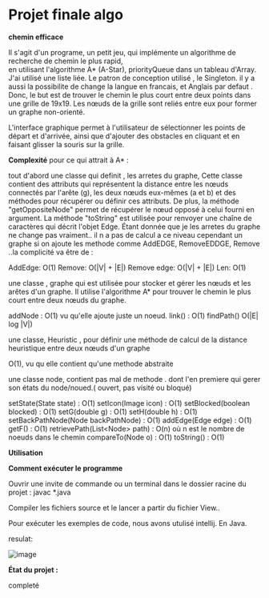 # Projet finale algo


**chemin efficace**

Il s'agit d'un programe, un petit jeu, qui implémente un algorithme de recherche de chemin le plus rapid,  
en utilisant l'algorithme A* (A-Star), priorityQueue  dans un tableau d'Array. J'ai utilisé une liste liée.
Le patron de conception utilisé , le Singleton.  il y a aussi la possibilite de change la  langue en francais, et 
Anglais par defaut .
Donc, le but est de trouver le chemin le plus court entre deux points dans une grille de 19x19. Les nœuds de la grille sont 
reliés entre eux pour former un graphe non-orienté.

L'interface graphique permet à l'utilisateur de sélectionner les points de départ et d'arrivée, ainsi que
d'ajouter des obstacles en cliquant et en faisant glisser la souris sur la grille.

**Complexité**
pour ce qui attrait à A* : 

tout d'abord une classe qui definit , les arretes du graphe, Cette classe contient des attributs qui représentent 
la distance entre les nœuds connectés par l'arête (g), les deux nœuds eux-mêmes (a et b) et des méthodes 
pour récupérer ou définir ces attributs. De plus, la méthode "getOppositeNode" permet de récupérer le nœud opposé 
à celui fourni en argument. La méthode "toString" est utilisée pour renvoyer une chaîne de caractères 
qui décrit l'objet Edge.
Étant donnée que je les arretes du graphe ne change pas vraiment.. il n a pas de calcul a ce niveau
cependant un graphe  si on ajoute les methode comme AddEDGE, RemoveEDDGE, Remove ..la complicité va être de :

AddEdge: O(1)
Remove: O(|V| + |E|)
Remove edge: O(|V| + |E|)
Len: O(1)

une classe , graphe qui est utilisée pour stocker et gérer les nœuds et les arêtes d'un graphe. 
Il utilise l'algorithme A* pour trouver le chemin le plus court entre deux nœuds du graphe.

addNode : O(1) vu qu'elle ajoute juste un noeud.
link() : O(1)
findPath() O(|E| log |V|) 

une classe, Heuristic , pour définir une méthode de calcul de la distance heuristique entre deux nœuds d'un graphe

O(1), vu qu elle contient qu'une methode abstraite

une classe node, contient pas mal de methode . dont l'en premiere qui gerer son  états du node/noued.( ouvert, 
pas visité ou bloqué)

setState(State state) : O(1)
setIcon(Image icon) : O(1)
setBlocked(boolean blocked) : O(1)
setG(double g) : O(1)
setH(double h) : O(1)
setBackPathNode(Node backPathNode) : O(1)
addEdge(Edge edge) : O(1)
getF() : O(1)
retrievePath(List<Node<T>> path) : O(n) où n est le nombre de noeuds dans le chemin
compareTo(Node o) : O(1)
toString() : O(1)



**Utilisation**

**Comment exécuter le programme**
 
Ouvrir une invite de commande ou un terminal dans le dossier racine du projet : javac *.java

Compiler les fichiers source et le lancer a partir du fichier View.. 

Pour exécuter les exemples de code,  nous avons utulisé intellij.
  En Java.

resulat: 

![image](https://user-images.githubusercontent.com/111302767/226074293-55f7d932-4972-4bb1-b804-1a5ed6db02a0.png)







**État du projet :**

completé 
